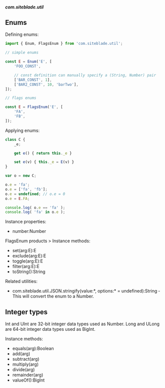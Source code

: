 ##### com.siteblade.util

## Enums

Defining enums:

```javascript
import { Enum, FlagsEnum } from 'com.siteblade.util';

// simple enums

const E = Enum('E', [
	'FOO_CONST',

	// const definition can manually specify a (String, Number) pair
	['BAR_CONST', 1],
	['BAR2_CONST', 10, 'barTwo'],
]);

// flags enums

const E = FlagsEnum('E', [
	'FA',
	'FB',
]);
```

Applying enums:

```javascript
class C {
	_e;

	get e() { return this._e }

	set e(v) { this._e = E(v) }
}

var o = new C;

o.e = 'fa';
o.e = ['fa', 'fb'];
o.e = undefined; // o.e = 0
o.e = E.FA;

console.log( o.e == 'fa' );
console.log( 'fa' in o.e );
```

Instance properties:
- number:Number

FlagsEnum products > Instance methods:
- set(arg:E):E
- exclude(arg:E):E
- toggle(arg:E):E
- filter(arg:E):E
- toString():String

Related utilities:
- com.siteblade.util.JSON.stringify(value:\*, options:\* = undefined):String &dash; This will convert the enum to a Number.

## Integer types

Int and UInt are 32-bit integer data types used as Number. Long and ULong are 64-bit integer data types used as BigInt.

Instance methods:
- equals(arg):Boolean
- add(arg)
- subtract(arg)
- multiply(arg)
- divide(arg)
- remainder(arg)
- valueOf():BigInt
